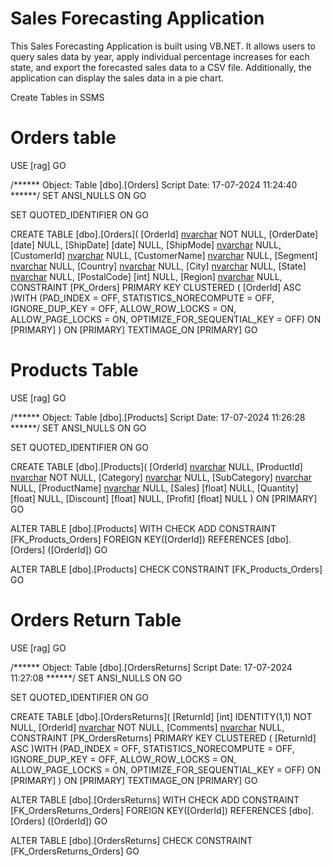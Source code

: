 # Sales Forecasting Application

This Sales Forecasting Application is built using VB.NET. It allows users to query sales data by year, apply individual percentage increases for each state,
and export the forecasted sales data to a CSV file. Additionally, the application can display the sales data in a pie chart.

Create Tables in SSMS


# Orders table

USE [rag]
GO

/****** Object:  Table [dbo].[Orders]    Script Date: 17-07-2024 11:24:40 ******/
SET ANSI_NULLS ON
GO

SET QUOTED_IDENTIFIER ON
GO

CREATE TABLE [dbo].[Orders](
	[OrderId] [nvarchar](50) NOT NULL,
	[OrderDate] [date] NULL,
	[ShipDate] [date] NULL,
	[ShipMode] [nvarchar](150) NULL,
	[CustomerId] [nvarchar](50) NULL,
	[CustomerName] [nvarchar](max) NULL,
	[Segment] [nvarchar](50) NULL,
	[Country] [nvarchar](50) NULL,
	[City] [nvarchar](50) NULL,
	[State] [nvarchar](50) NULL,
	[PostalCode] [int] NULL,
	[Region] [nvarchar](50) NULL,
 CONSTRAINT [PK_Orders] PRIMARY KEY CLUSTERED 
(
	[OrderId] ASC
)WITH (PAD_INDEX = OFF, STATISTICS_NORECOMPUTE = OFF, IGNORE_DUP_KEY = OFF, ALLOW_ROW_LOCKS = ON, ALLOW_PAGE_LOCKS = ON, OPTIMIZE_FOR_SEQUENTIAL_KEY = OFF) ON [PRIMARY]
) ON [PRIMARY] TEXTIMAGE_ON [PRIMARY]
GO


# Products Table

USE [rag]
GO

/****** Object:  Table [dbo].[Products]    Script Date: 17-07-2024 11:26:28 ******/
SET ANSI_NULLS ON
GO

SET QUOTED_IDENTIFIER ON
GO

CREATE TABLE [dbo].[Products](
	[OrderId] [nvarchar](50) NULL,
	[ProductId] [nvarchar](50) NOT NULL,
	[Category] [nvarchar](50) NULL,
	[SubCategory] [nvarchar](50) NULL,
	[ProductName] [nvarchar](250) NULL,
	[Sales] [float] NULL,
	[Quantity] [float] NULL,
	[Discount] [float] NULL,
	[Profit] [float] NULL
) ON [PRIMARY]
GO

ALTER TABLE [dbo].[Products]  WITH CHECK ADD  CONSTRAINT [FK_Products_Orders] FOREIGN KEY([OrderId])
REFERENCES [dbo].[Orders] ([OrderId])
GO

ALTER TABLE [dbo].[Products] CHECK CONSTRAINT [FK_Products_Orders]
GO


# Orders Return Table

USE [rag]
GO

/****** Object:  Table [dbo].[OrdersReturns]    Script Date: 17-07-2024 11:27:08 ******/
SET ANSI_NULLS ON
GO

SET QUOTED_IDENTIFIER ON
GO

CREATE TABLE [dbo].[OrdersReturns](
	[ReturnId] [int] IDENTITY(1,1) NOT NULL,
	[OrderId] [nvarchar](50) NOT NULL,
	[Comments] [nvarchar](max) NULL,
 CONSTRAINT [PK_OrdersReturns] PRIMARY KEY CLUSTERED 
(
	[ReturnId] ASC
)WITH (PAD_INDEX = OFF, STATISTICS_NORECOMPUTE = OFF, IGNORE_DUP_KEY = OFF, ALLOW_ROW_LOCKS = ON, ALLOW_PAGE_LOCKS = ON, OPTIMIZE_FOR_SEQUENTIAL_KEY = OFF) ON [PRIMARY]
) ON [PRIMARY] TEXTIMAGE_ON [PRIMARY]
GO

ALTER TABLE [dbo].[OrdersReturns]  WITH CHECK ADD  CONSTRAINT [FK_OrdersReturns_Orders] FOREIGN KEY([OrderId])
REFERENCES [dbo].[Orders] ([OrderId])
GO

ALTER TABLE [dbo].[OrdersReturns] CHECK CONSTRAINT [FK_OrdersReturns_Orders]
GO


